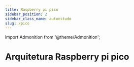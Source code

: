 ```yaml
---
title: Raspberry pi pico
sidebar_position: 2
sidebar_class_name: autoestudo
slug: /pico
---
```


import Admonition from '@theme/Admonition';

# Arquitetura Raspberry pi pico

